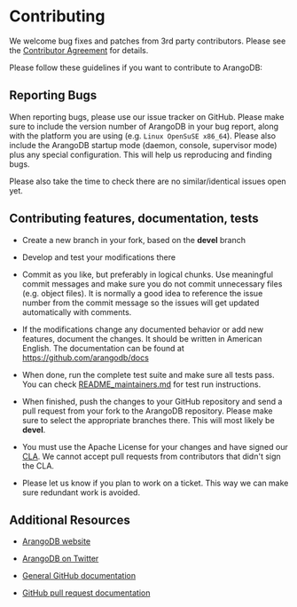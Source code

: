 Contributing
============

We welcome bug fixes and patches from 3rd party contributors. Please
see the [Contributor Agreement](https://www.arangodb.com/community#contribute)
for details.

Please follow these guidelines if you want to contribute to ArangoDB:

Reporting Bugs
--------------

When reporting bugs, please use our issue tracker on GitHub.  Please make sure
to include the version number of ArangoDB in your bug report, along with the
platform you are using (e.g. `Linux OpenSuSE x86_64`).  Please also include the
ArangoDB startup mode (daemon, console, supervisor mode) plus any special
configuration.  This will help us reproducing and finding bugs.

Please also take the time to check there are no similar/identical issues open
yet.


Contributing features, documentation, tests
-------------------------------------------

* Create a new branch in your fork, based on the **devel** branch

* Develop and test your modifications there

* Commit as you like, but preferably in logical chunks. Use meaningful commit
  messages and make sure you do not commit unnecessary files (e.g. object
  files). It is normally a good idea to reference the issue number from the
  commit message so the issues will get updated automatically with comments.

* If the modifications change any documented behavior or add new features,
  document the changes. It should be written in American English.
  The documentation can be found at https://github.com/arangodb/docs

* When done, run the complete test suite and make sure all tests pass. You can
  check [README_maintainers.md](README_maintainers.md) for test run instructions.

* When finished, push the changes to your GitHub repository and send a pull
  request from your fork to the ArangoDB repository. Please make sure to select
  the appropriate branches there. This will most likely be **devel**.

* You must use the Apache License for your changes and have signed our 
  [CLA](https://www.arangodb.com/documents/cla.pdf). We cannot accept pull requests
  from contributors that didn't sign the CLA.

* Please let us know if you plan to work on a ticket. This way we can make sure
  redundant work is avoided.


Additional Resources
--------------------

* [ArangoDB website](https://www.arangodb.com/)

* [ArangoDB on Twitter](https://twitter.com/arangodb)

* [General GitHub documentation](https://help.github.com/)

* [GitHub pull request documentation](https://help.github.com/send-pull-requests/)
